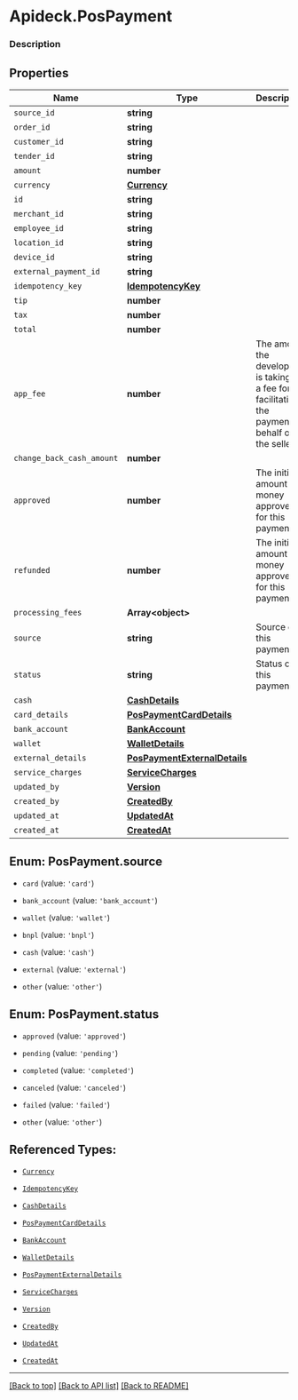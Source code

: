 # Apideck.PosPayment

### Description

## Properties
Name | Type | Description | Notes
------------ | ------------- | ------------- | -------------
`source_id` | **string** |  | 
`order_id` | **string** |  | 
`customer_id` | **string** |  | 
`tender_id` | **string** |  | 
`amount` | **number** |  | 
`currency` | [**Currency**](Currency.md) |  | 
`id` | **string** |  | [optional] 
`merchant_id` | **string** |  | [optional] 
`employee_id` | **string** |  | [optional] 
`location_id` | **string** |  | [optional] 
`device_id` | **string** |  | [optional] 
`external_payment_id` | **string** |  | [optional] 
`idempotency_key` | [**IdempotencyKey**](IdempotencyKey.md) |  | [optional] 
`tip` | **number** |  | [optional] 
`tax` | **number** |  | [optional] 
`total` | **number** |  | [optional] 
`app_fee` | **number** | The amount the developer is taking as a fee for facilitating the payment on behalf of the seller. | [optional] 
`change_back_cash_amount` | **number** |  | [optional] 
`approved` | **number** | The initial amount of money approved for this payment. | [optional] 
`refunded` | **number** | The initial amount of money approved for this payment. | [optional] 
`processing_fees` | **Array&lt;object&gt;** |  | [optional] 
`source` | **string** | Source of this payment. | [optional] 
`status` | **string** | Status of this payment. | [optional] 
`cash` | [**CashDetails**](CashDetails.md) |  | [optional] 
`card_details` | [**PosPaymentCardDetails**](PosPaymentCardDetails.md) |  | [optional] 
`bank_account` | [**BankAccount**](BankAccount.md) |  | [optional] 
`wallet` | [**WalletDetails**](WalletDetails.md) |  | [optional] 
`external_details` | [**PosPaymentExternalDetails**](PosPaymentExternalDetails.md) |  | [optional] 
`service_charges` | [**ServiceCharges**](ServiceCharges.md) |  | [optional] 
`updated_by` | [**Version**](Version.md) |  | [optional] 
`created_by` | [**CreatedBy**](CreatedBy.md) |  | [optional] 
`updated_at` | [**UpdatedAt**](UpdatedAt.md) |  | [optional] 
`created_at` | [**CreatedAt**](CreatedAt.md) |  | [optional] 





<a name="PosPaymentSource"></a>
## Enum: PosPayment.source


* `card` (value: `'card'`)

* `bank_account` (value: `'bank_account'`)

* `wallet` (value: `'wallet'`)

* `bnpl` (value: `'bnpl'`)

* `cash` (value: `'cash'`)

* `external` (value: `'external'`)

* `other` (value: `'other'`)




<a name="PosPaymentStatus"></a>
## Enum: PosPayment.status


* `approved` (value: `'approved'`)

* `pending` (value: `'pending'`)

* `completed` (value: `'completed'`)

* `canceled` (value: `'canceled'`)

* `failed` (value: `'failed'`)

* `other` (value: `'other'`)




## Referenced Types:





* [`Currency`](Currency.md)






* [`IdempotencyKey`](IdempotencyKey.md)










* [`CashDetails`](CashDetails.md)
* [`PosPaymentCardDetails`](PosPaymentCardDetails.md)
* [`BankAccount`](BankAccount.md)
* [`WalletDetails`](WalletDetails.md)
* [`PosPaymentExternalDetails`](PosPaymentExternalDetails.md)
* [`ServiceCharges`](ServiceCharges.md)
* [`Version`](Version.md)
* [`CreatedBy`](CreatedBy.md)
* [`UpdatedAt`](UpdatedAt.md)
* [`CreatedAt`](CreatedAt.md)

---

[[Back to top]](#) [[Back to API list]](../../../../README.md#documentation-for-api-endpoints) [[Back to README]](../../../../README.md)


